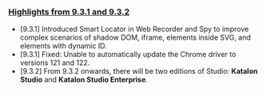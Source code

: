 ### [Highlights from 9.3.1 and 9.3.2](https://docs.katalon.com/docs/release-notes/katalon-studio/katalon-studio-release-notes-version-9.x)

* [9.3.1] Introduced Smart Locator in Web Recorder and Spy to improve complex scenarios of shadow DOM, iframe, elements inside SVG, and elements with dynamic ID.
* [9.3.1] Fixed: Unable to automatically update the Chrome driver to versions 121 and 122.
* [9.3.2] From 9.3.2 onwards, there will be two editions of Studio: **Katalon Studio** and **Katalon Studio Enterprise**.
